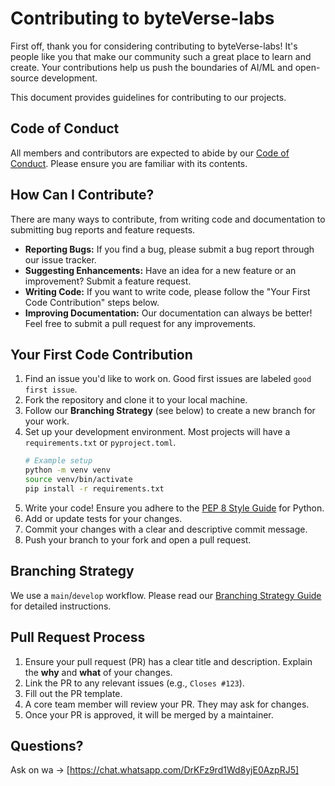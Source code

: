 # Contributing to byteVerse-labs

First off, thank you for considering contributing to byteVerse-labs! It's people like you that make our community such a great place to learn and create. Your contributions help us push the boundaries of AI/ML and open-source development.

This document provides guidelines for contributing to our projects.

## Code of Conduct

All members and contributors are expected to abide by our [Code of Conduct](CODE_OF_CONDUCT.md). Please ensure you are familiar with its contents.

## How Can I Contribute?

There are many ways to contribute, from writing code and documentation to submitting bug reports and feature requests.

-   **Reporting Bugs:** If you find a bug, please submit a bug report through our issue tracker.
-   **Suggesting Enhancements:** Have an idea for a new feature or an improvement? Submit a feature request.
-   **Writing Code:** If you want to write code, please follow the "Your First Code Contribution" steps below.
-   **Improving Documentation:** Our documentation can always be better! Feel free to submit a pull request for any improvements.

## Your First Code Contribution

1.  Find an issue you'd like to work on. Good first issues are labeled `good first issue`.
2.  Fork the repository and clone it to your local machine.
3.  Follow our **Branching Strategy** (see below) to create a new branch for your work.
4.  Set up your development environment. Most projects will have a `requirements.txt` or `pyproject.toml`.
    ```bash
    # Example setup
    python -m venv venv
    source venv/bin/activate
    pip install -r requirements.txt
    ```
5.  Write your code! Ensure you adhere to the [PEP 8 Style Guide](https://pep8.org/) for Python.
6.  Add or update tests for your changes.
7.  Commit your changes with a clear and descriptive commit message.
8.  Push your branch to your fork and open a pull request.

## Branching Strategy

We use a `main`/`develop` workflow. Please read our [Branching Strategy Guide](#our-branching-strategy) for detailed instructions.

## Pull Request Process

1.  Ensure your pull request (PR) has a clear title and description. Explain the **why** and **what** of your changes.
2.  Link the PR to any relevant issues (e.g., `Closes #123`).
3.  Fill out the PR template.
4.  A core team member will review your PR. They may ask for changes.
5.  Once your PR is approved, it will be merged by a maintainer.

## Questions?
Ask on wa -> [https://chat.whatsapp.com/DrKFz9rd1Wd8yjE0AzpRJ5]
